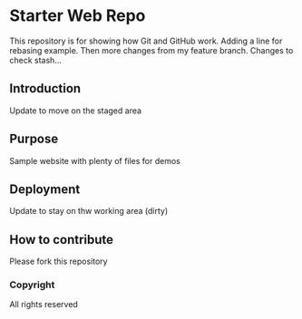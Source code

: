 # Starter Web Repo

This repository is for showing how Git and GitHub work. Adding a line for rebasing example. 
Then more changes from my feature branch.
Changes to check stash...

## Introduction

Update to move on the staged area

## Purpose

Sample website with plenty of files for demos

## Deployment

Update to stay on thw working area (dirty)

## How to contribute

Please fork this repository

### Copyright

All rights reserved